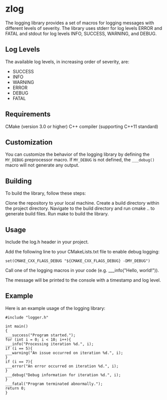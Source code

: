 zlog
====

The logging library provides a set of macros for logging messages with different levels of severity.
The library uses stderr for log levels  ERROR and FATAL and stdout for log levels INFO, SUCCESS, WARNING, and DEBUG.

## Log Levels
The available log levels, in increasing order of severity, are:

* SUCCESS
* INFO
* WARNING
* ERROR
* DEBUG
* FATAL

## Requirements
CMake (version 3.0 or higher)
C++ compiler (supporting C++11 standard)

## Customization
You can customize the behavior of the logging library by defining the `MY_DEBUG` preprocessor macro. If `MY_DEBUG` is not defined, the `___debug()` macro will not generate any output.

## Building
To build the library, follow these steps:

Clone the repository to your local machine.
Create a build directory within the project directory.
Navigate to the build directory and run cmake .. to generate build files.
Run make to build the library.

## Usage
Include the log.h header in your project.

Add the following line to your CMakeLists.txt file to enable debug logging:

```set(CMAKE_CXX_FLAGS_DEBUG "${CMAKE_CXX_FLAGS_DEBUG} -DMY_DEBUG")```

Call one of the logging macros in your code (e.g. ___info("Hello, world!")).

The message will be printed to the console with a timestamp and log level.

## Example
Here is an example usage of the logging library:
```
#include "logger.h"

int main()
{
___success("Program started.");
for (int i = 0; i < 10; i++){
___info("Processing iteration %d.", i);
if (i == 5){
___warning("An issue occurred on iteration %d.", i);
}
if (i == 7){
___error("An error occurred on iteration %d.", i);
}
___debug("Debug information for iteration %d.", i);
}
___fatal("Program terminated abnormally.");
return 0;
}
```
